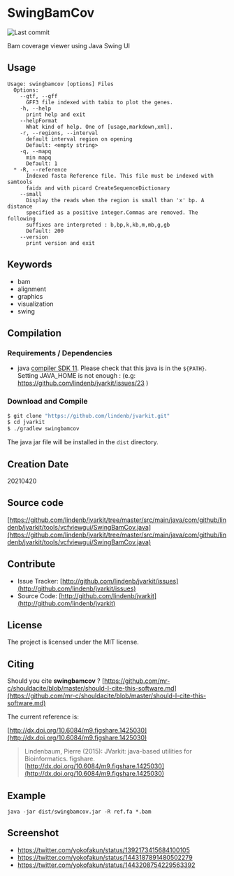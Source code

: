 # SwingBamCov

![Last commit](https://img.shields.io/github/last-commit/lindenb/jvarkit.png)

Bam coverage viewer using Java Swing UI


## Usage

```
Usage: swingbamcov [options] Files
  Options:
    --gtf, --gff
      GFF3 file indexed with tabix to plot the genes.
    -h, --help
      print help and exit
    --helpFormat
      What kind of help. One of [usage,markdown,xml].
    -r, --regions, --interval
      default interval region on opening
      Default: <empty string>
    -q, --mapq
      min mapq
      Default: 1
  * -R, --reference
      Indexed fasta Reference file. This file must be indexed with samtools 
      faidx and with picard CreateSequenceDictionary
    --small
      Display the reads when the region is small than 'x' bp. A distance 
      specified as a positive integer.Commas are removed. The following 
      suffixes are interpreted : b,bp,k,kb,m,mb,g,gb
      Default: 200
    --version
      print version and exit

```


## Keywords

 * bam
 * alignment
 * graphics
 * visualization
 * swing


## Compilation

### Requirements / Dependencies

* java [compiler SDK 11](https://jdk.java.net/11/). Please check that this java is in the `${PATH}`. Setting JAVA_HOME is not enough : (e.g: https://github.com/lindenb/jvarkit/issues/23 )


### Download and Compile

```bash
$ git clone "https://github.com/lindenb/jvarkit.git"
$ cd jvarkit
$ ./gradlew swingbamcov
```

The java jar file will be installed in the `dist` directory.


## Creation Date

20210420

## Source code 

[https://github.com/lindenb/jvarkit/tree/master/src/main/java/com/github/lindenb/jvarkit/tools/vcfviewgui/SwingBamCov.java](https://github.com/lindenb/jvarkit/tree/master/src/main/java/com/github/lindenb/jvarkit/tools/vcfviewgui/SwingBamCov.java)


## Contribute

- Issue Tracker: [http://github.com/lindenb/jvarkit/issues](http://github.com/lindenb/jvarkit/issues)
- Source Code: [http://github.com/lindenb/jvarkit](http://github.com/lindenb/jvarkit)

## License

The project is licensed under the MIT license.

## Citing

Should you cite **swingbamcov** ? [https://github.com/mr-c/shouldacite/blob/master/should-I-cite-this-software.md](https://github.com/mr-c/shouldacite/blob/master/should-I-cite-this-software.md)

The current reference is:

[http://dx.doi.org/10.6084/m9.figshare.1425030](http://dx.doi.org/10.6084/m9.figshare.1425030)

> Lindenbaum, Pierre (2015): JVarkit: java-based utilities for Bioinformatics. figshare.
> [http://dx.doi.org/10.6084/m9.figshare.1425030](http://dx.doi.org/10.6084/m9.figshare.1425030)


## Example

```
java -jar dist/swingbamcov.jar -R ref.fa *.bam
```

## Screenshot

 * https://twitter.com/yokofakun/status/1392173415684100105
 * https://twitter.com/yokofakun/status/1443187891480502279
 * https://twitter.com/yokofakun/status/1443208754229563392

